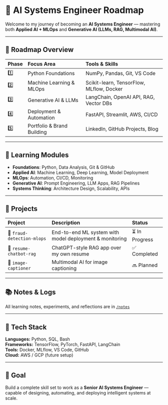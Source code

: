 # 🚀 AI Systems Engineer Roadmap  

Welcome to my journey of becoming an **AI Systems Engineer** — mastering both **Applied AI + MLOps** and **Generative AI (LLMs, RAG, Multimodal AI)**.  

---

## 🧭 Roadmap Overview
| Phase | Focus Area | Tools & Skills |
|:------|:------------|:----------------|
| 1️⃣ | Python Foundations | NumPy, Pandas, Git, VS Code |
| 2️⃣ | Machine Learning & MLOps | Scikit-learn, TensorFlow, MLflow, Docker |
| 3️⃣ | Generative AI & LLMs | LangChain, OpenAI API, RAG, Vector DBs |
| 4️⃣ | Deployment & Automation | FastAPI, Streamlit, AWS, CI/CD |
| 5️⃣ | Portfolio & Brand Building | LinkedIn, GitHub Projects, Blog |

---

## 🧠 Learning Modules
- **Foundations**: Python, Data Analysis, Git & GitHub  
- **Applied AI**: Machine Learning, Deep Learning, Model Deployment  
- **MLOps**: Automation, CI/CD, Monitoring  
- **Generative AI**: Prompt Engineering, LLM Apps, RAG Pipelines  
- **Systems Thinking**: Architecture Design, Scalability, APIs  

---

## 🧪 Projects
| Project | Description | Status |
|:--------|:-------------|:--------|
| 🧠 `fraud-detection-mlops` | End-to-end ML system with model deployment & monitoring | ⏳ In Progress |
| 💬 `resume-chatbot-rag` | ChatGPT-style RAG app over my own resume | ✅ Completed |
| 🎨 `image-captioner` | Multimodal AI for image captioning | 🔜 Planned |

---

## 📚 Notes & Logs
All learning notes, experiments, and reflections are in [`/notes`](./notes/learning-plan.md)

---

## 🧰 Tech Stack
**Languages:** Python, SQL, Bash  
**Frameworks:** TensorFlow, PyTorch, FastAPI, LangChain  
**Tools:** Docker, MLflow, VS Code, GitHub  
**Cloud:** AWS / GCP (future setup)

---

## 🌟 Goal
Build a complete skill set to work as a **Senior AI Systems Engineer** — capable of designing, automating, and deploying intelligent systems at scale.
